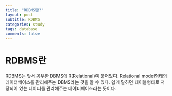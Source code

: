 ```yaml
---
title: "RDBMS란?"
layout: post
subtitle: RDBMS
categories: study
tags: database
comments: false
---  
```


# RDBMS란
RDBMS는 앞서 공부한 DBMS에 R(Relational)이 붙어있다. Relational model형태의 데이터베이스를 관리해주는 DBMS라는 것을 알 수 있다. 쉽게 말하면 테이블형태로 저장되어 있는 데이터를 관리해주는 데이터베이스라는 뜻이다.